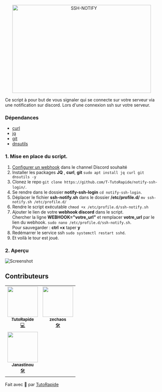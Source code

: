 <p align="center">
<img alt="SSH-NOTIFY" src="https://i.ibb.co/JvngrD9/ssh.png" width="457" height="289" >
</p>

Ce script à pour but de vous signaler qui se connecte sur votre serveur via une notification sur discord. Lors d'une connexion ssh sur votre serveur.

### Dépendances

- [curl](https://curl.se)
- [jq](https://stedolan.github.io/jq/)
- [git](https://git-scm.com)
- [dnsutils](https://phoenixnap.com/kb/linux-dig-command-examples#:~:text=The%20dig%20command%20in%20Linux,used%20to%20display%20DNS%20information.)

### 1. Mise en place du script.

1. [Configurer un webhook](https://support.discord.com/hc/en-us/articles/228383668-Intro-to-Webhooks) dans le channel Discord souhaité
2. Installer les packages **JQ** , **curl**, **git** `sudo apt install jq curl git dnsutils -y`
3. Clonez le repo `git clone https://github.com/T-TutoRapide/notify-ssh-login/`. 
5. Se rendre dans le dossier **notify-ssh-login** `cd notify-ssh-login`.
6. Déplacer le fichier **ssh-notify.sh** dans le dossier **/etc/profile.d/** `mv ssh-notify.sh /etc/profile.d/`
7. Rendre le script exécutable `chmod +x /etc/profile.d/ssh-notify.sh`
8. Ajouter le lien de votre **webhook discord** dans le script.  
Chercher la ligne **WEBHOOK="votre_url"** et remplacer **votre_url** par le lien du webhook. `sudo nano /etc/profile.d/ssh-notify.sh`.  
Pour sauvegarder : **ctrl +x** taper **y**  
9. Redémarrer le service ssh `sudo systemctl restart sshd`.
10. Et voilà le tour est joué.

### 2. Aperçu 

![Screenshot](https://i.ibb.co/PcJxGD7/image.png)


## Contributeurs

<table>
  <tr>
    <td align="center"><a href="https://www.youtube.com/TutoRapide"><img src="https://yt3.ggpht.com/ytc/AAUvwngzJkJHJEWz421NQonqJzaAlthI8DXuQaYJ4_002A=s900-c-k-c0x00ffffff-no-rj" width="100px;" alt=""/><br /><sub><b>TutoRapide</b></sub></a><br /><a href="https://www.youtube.com/TutoRapide" title="Code">💻</a></td>
    <td align="center"><a href="https://github.com/zechaos031"><img src="https://avatars3.githubusercontent.com/u/36123003?s=460&u=5c8732865f47d449e348a79524ce455bb2f0c4cf&v=4" width="100px;" alt=""/><br /><sub><b>zechaos</b></sub></a><br /><a href="https://github.com/zechaos031" title="Contributeur">🛠️</a></td>
  </tr>
      <td align="center"><a href="https://github.com/Janastinou"><img src="https://avatars2.githubusercontent.com/u/72787716?s=460&u=1f914fd4fbafdcd3bd588cda67ac8dee8ab0e0a1&v=4" width="100px;" alt=""/><br /><sub><b>Janastinou</b></sub></a><br /><a href="https://github.com/Janastinou" title="Contributeur">🛠️</a></td>
  </tr>
</table>

Fait avec 💖 par [TutoRapide](https://discord.gg/YM9XTZP)
